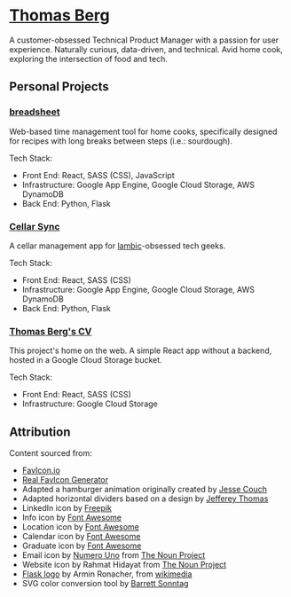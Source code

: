 # [Thomas Berg](http://www.thomasberg.me)
A customer-obsessed Technical Product Manager with a passion for user experience.  Naturally curious, data-driven, and technical.  Avid home cook, exploring the intersection of food and tech.

## Personal Projects
### [breadsheet](http://www.breadsheet.com)
Web-based time management tool for home cooks, specifically designed for recipes with long breaks between steps (i.e.: sourdough).

Tech Stack:
* Front End: React, SASS (CSS), JavaScript
* Infrastructure: Google App Engine, Google Cloud Storage, AWS DynamoDB
* Back End: Python, Flask

### [Cellar Sync](http://www.cellarsync.com)
A cellar management app for [lambic](http://lambic.info)-obsessed tech geeks.

Tech Stack:
* Front End: React, SASS (CSS)
* Infrastructure: Google App Engine, Google Cloud Storage, AWS DynamoDB
* Back End: Python, Flask

### [Thomas Berg's CV](http://thomasberg.me)
This project's home on the web.  A simple React app without a backend, hosted in a Google Cloud Storage bucket.

Tech Stack:
* Front End: React, SASS (CSS)
* Infrastructure: Google Cloud Storage

## Attribution
Content sourced from:
* [FavIcon.io](https://favicon.io/)
* [Real FavIcon Generator](https://realfavicongenerator.net/)
* Adapted a hamburger animation originally created by [Jesse Couch](https://codepen.io/designcouch/pen/Atyop?editors=1000)
* Adapted horizontal dividers based on a design by [Jefferey Thomas](https://blog.avada.io/examples/freecodecamp-style-dividing-line-jefferey-thomas.html)
* LinkedIn icon by [Freepik](https://www.flaticon.com/authors/freepik)
* Info icon by [Font Awesome](https://fontawesome.com/icons/info-circle?style=solid)
* Location icon by [Font Awesome](https://fontawesome.com/icons/map-marked-alt?style=solid)
* Calendar icon by [Font Awesome](https://fontawesome.com/icons/calendar-alt?style=regular)
* Graduate icon by [Font Awesome](https://fontawesome.com/icons/user-graduate?style=solid)
* Email icon by [Numero Uno](https://thenounproject.com/numerouno) from [The Noun Project](https://thenounproject.com/)
* Website icon by Rahmat Hidayat from [The Noun Project](https://thenounproject.com/search/?q=website&i=3237546)
* [Flask logo](http://flask.pocoo.org/static/logo/flask.svg) by Armin Ronacher, from [wikimedia](https://commons.wikimedia.org/w/index.php?curid=19501815)
* SVG color conversion tool by [Barrett Sonntag](https://codepen.io/sosuke/pen/Pjoqqp)

